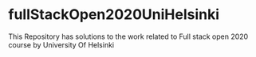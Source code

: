 # fullStackOpen2020UniHelsinki
This Repository has solutions to the work related to Full stack open 2020 course by University Of Helsinki
